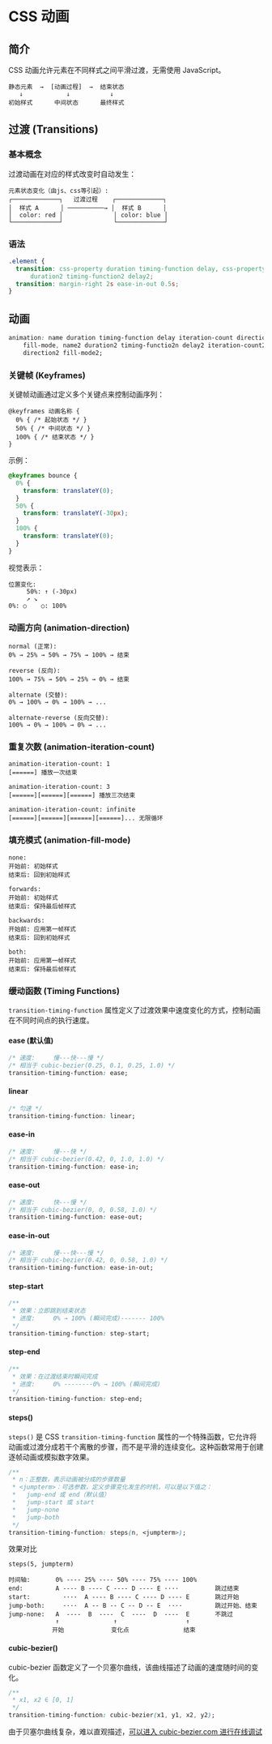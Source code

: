 # CSS 动画

## 简介

CSS 动画允许元素在不同样式之间平滑过渡，无需使用 JavaScript。

```
静态元素  →  [动画过程]  →  结束状态
   ↓            ↓           ↓
初始样式      中间状态      最终样式
```

## 过渡 (Transitions)

### 基本概念

过渡动画在对应的样式改变时自动发生：

```
元素状态变化（由js、css等引起）:
┌─────────────┐   过渡过程    ┌─────────────┐
│  样式 A      │ ──────────→ │  样式 B      │
│  color: red │              │ color: blue │
└─────────────┘              └─────────────┘
```

### 语法

```css
.element {
  transition: css-property duration timing-function delay, css-property2
      duration2 timing-function2 delay2;
  transition: margin-right 2s ease-in-out 0.5s;
}
```

## 动画

```css
animation: name duration timing-function delay iteration-count direction
    fill-mode, name2 duration2 timing-functio2n delay2 iteration-count2
    direction2 fill-mode2;
```

### 关键帧 (Keyframes)

关键帧动画通过定义多个关键点来控制动画序列：

```
@keyframes 动画名称 {
  0% { /* 起始状态 */ }
  50% { /* 中间状态 */ }
  100% { /* 结束状态 */ }
}
```

示例：

```css
@keyframes bounce {
  0% {
    transform: translateY(0);
  }
  50% {
    transform: translateY(-30px);
  }
  100% {
    transform: translateY(0);
  }
}
```

视觉表示：

```
位置变化:
     50%: ↑ (-30px)
     ↗ ↘
0%: ○    ○: 100%
```

### 动画方向 (animation-direction)

```
normal (正常):
0% → 25% → 50% → 75% → 100% → 结束

reverse (反向):
100% → 75% → 50% → 25% → 0% → 结束

alternate (交替):
0% → 100% → 0% → 100% → ...

alternate-reverse (反向交替):
100% → 0% → 100% → 0% → ...
```

### 重复次数 (animation-iteration-count)

```
animation-iteration-count: 1
[======] 播放一次结束

animation-iteration-count: 3
[======][======][======] 播放三次结束

animation-iteration-count: infinite
[======][======][======][======]... 无限循环
```

### 填充模式 (animation-fill-mode)

```
none:
开始前: 初始样式
结束后: 回到初始样式

forwards:
开始前: 初始样式
结束后: 保持最后帧样式

backwards:
开始前: 应用第一帧样式
结束后: 回到初始样式

both:
开始前: 应用第一帧样式
结束后: 保持最后帧样式
```

### 缓动函数 (Timing Functions)

`transition-timing-function` 属性定义了过渡效果中速度变化的方式，控制动画在不同时间点的执行速度。

#### ease (默认值)

```css
/* 速度:     慢---快---慢 */
/* 相当于 cubic-bezier(0.25, 0.1, 0.25, 1.0) */
transition-timing-function: ease;
```

#### linear

```css
/* 匀速 */
transition-timing-function: linear;
```

#### ease-in

```css
/* 速度:     慢---快 */
/* 相当于 cubic-bezier(0.42, 0, 1.0, 1.0) */
transition-timing-function: ease-in;
```

#### ease-out

```css
/* 速度:     快---慢 */
/* 相当于 cubic-bezier(0, 0, 0.58, 1.0) */
transition-timing-function: ease-out;
```

#### ease-in-out

```css
/* 速度:     慢---快---慢 */
/* 相当于 cubic-bezier(0.42, 0, 0.58, 1.0) */
transition-timing-function: ease-in-out;
```

#### step-start

```css
/** 
 * 效果：立即跳到结束状态
 * 进度:     0% → 100% (瞬间完成)------- 100%
 */
transition-timing-function: step-start;
```

#### step-end

```css
/**
 * 效果：在过渡结束时瞬间完成
 * 进度:     0% --------0% → 100% (瞬间完成)
 */
transition-timing-function: step-end;
```

#### steps()

`steps()` 是 CSS `transition-timing-function` 属性的一个特殊函数，它允许将动画或过渡分成若干个离散的步骤，而不是平滑的连续变化。这种函数常用于创建逐帧动画或模拟数字效果。

```css
/**
 * n：正整数，表示动画被分成的步骤数量
 * <jumpterm>：可选参数，定义步骤变化发生的时机，可以是以下值之：
 *   jump-end 或 end（默认值）
 *   jump-start 或 start
 *   jump-none
 *   jump-both
 */
transition-timing-function: steps(n, <jumpterm>);
```

效果对比

```
steps(5, jumpterm)

时间轴:       0% ---- 25% ---- 50% ---- 75% ---- 100%
end:         A ---- B ---- C ---- D ---- E ····          跳过结束
start:         ····  A ---- B ---- C ---- D ---- E       跳过开始
jump-both:     ····  A -- B -- C -- D -- E  ····         跳过开始、结束
jump-none:   A  ----  B  ----  C  ----  D  ----  E       不跳过
             ↑               ↑                   ↑
            开始             变化点               结束
```

#### cubic-bezier()

cubic-bezier 函数定义了一个贝塞尔曲线，该曲线描述了动画的速度随时间的变化。

```css
/**
 * x1, x2 ∈ [0, 1]
 */
transition-timing-function: cubic-bezier(x1, y1, x2, y2);
```

由于贝塞尔曲线复杂，难以直观描述，[可以进入 cubic-bezier.com 进行在线调试](https://cubic-bezier.com)
